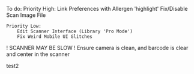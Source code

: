 To do:
    Priority High:
        Link Preferences with Allergen 'highlight'
        Fix/Disable Scan Image File

    Priority Low:
        Edit Scanner Interface (Library 'Pro Mode')
        Fix Weird Mobile UI Glitches


! SCANNER MAY BE SLOW !
Ensure camera is clean, and barcode is clear and center in the scanner
        

test2
    
